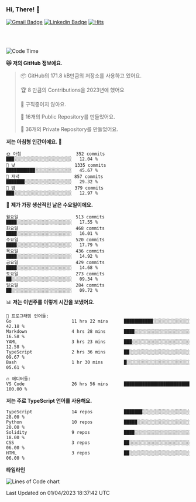 ### Hi, There! 👋


[![Gmail Badge](https://img.shields.io/badge/-725psh@gmail.com-c14438?style=flat&logo=Gmail&logoColor=white&link=mailto:725psh@gmail.com)](mailto:725psh@gmail.com) 
[![Linkedin Badge](https://img.shields.io/badge/-soohanpark-0072b1?style=flat&logo=Linkedin&logoColor=white&link=https://www.linkedin.com/in/soohanpark/)](https://www.linkedin.com/in/soohanpark/) 
[![Hits](https://hits.seeyoufarm.com/api/count/incr/badge.svg?url=https%3A%2F%2Fgithub.com%2FSoohan-Park&count_bg=%23000000&title_bg=%23828282&icon=gradle.svg&icon_color=%23FFFFFF&title=Visited&edge_flat=false)](https://hits.seeyoufarm.com)  

<br />
<br />

<!--START_SECTION:waka-->
![Code Time](http://img.shields.io/badge/Code%20Time-740%20hrs%2054%20mins-blue)

**🐱 저의 GitHub 정보에요.** 

> 📦 GitHub의 171.8 kB만큼의 저장소를 사용하고 있어요. 
 > 
> 🏆 8 만큼의 Contributions을 2023년에 했어요
 > 
> 🚫 구직중이지 않아요.
 > 
> 📜 16개의 Public Repository를 만들었어요. 
 > 
> 🔑 36개의 Private Repository를 만들었어요. 
 > 
**저는 아침형 인간이에요. 🐤** 

```text
🌞 아침                     352 commits         ███░░░░░░░░░░░░░░░░░░░░░░   12.04 % 
🌆 낮　                     1335 commits        ███████████░░░░░░░░░░░░░░   45.67 % 
🌃 저녁                     857 commits         ███████░░░░░░░░░░░░░░░░░░   29.32 % 
🌙 밤　                     379 commits         ███░░░░░░░░░░░░░░░░░░░░░░   12.97 % 
```
📅 **제가 가장 생산적인 날은 수요일이에요.** 

```text
월요일                      513 commits         ████░░░░░░░░░░░░░░░░░░░░░   17.55 % 
화요일                      468 commits         ████░░░░░░░░░░░░░░░░░░░░░   16.01 % 
수요일                      520 commits         ████░░░░░░░░░░░░░░░░░░░░░   17.79 % 
목요일                      436 commits         ████░░░░░░░░░░░░░░░░░░░░░   14.92 % 
금요일                      429 commits         ████░░░░░░░░░░░░░░░░░░░░░   14.68 % 
토요일                      273 commits         ██░░░░░░░░░░░░░░░░░░░░░░░   09.34 % 
일요일                      284 commits         ██░░░░░░░░░░░░░░░░░░░░░░░   09.72 % 
```


📊 **저는 이번주를 이렇게 시간을 보냈어요.** 

```text
💬 프로그래밍 언어들: 
Go                       11 hrs 22 mins      ███████████░░░░░░░░░░░░░░   42.18 % 
Markdown                 4 hrs 28 mins       ████░░░░░░░░░░░░░░░░░░░░░   16.58 % 
YAML                     3 hrs 23 mins       ███░░░░░░░░░░░░░░░░░░░░░░   12.58 % 
TypeScript               2 hrs 36 mins       ██░░░░░░░░░░░░░░░░░░░░░░░   09.67 % 
Bash                     1 hr 30 mins        █░░░░░░░░░░░░░░░░░░░░░░░░   05.61 % 

🔥 에디터들: 
VS Code                  26 hrs 56 mins      █████████████████████████   100.00 % 
```

**저는 주로 TypeScript 언어를 사용해요.** 

```text
TypeScript               14 repos            ███████░░░░░░░░░░░░░░░░░░   28.00 % 
Python                   10 repos            █████░░░░░░░░░░░░░░░░░░░░   20.00 % 
Solidity                 9 repos             ████░░░░░░░░░░░░░░░░░░░░░   18.00 % 
CSS                      3 repos             ██░░░░░░░░░░░░░░░░░░░░░░░   06.00 % 
HTML                     3 repos             ██░░░░░░░░░░░░░░░░░░░░░░░   06.00 % 
```



**타임라인**

![Lines of Code chart](https://raw.githubusercontent.com/Soohan-Park/Soohan-Park/master/assets/bar_graph.png)


 Last Updated on 01/04/2023 18:37:42 UTC
<!--END_SECTION:waka-->
